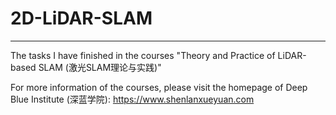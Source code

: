 # 2D-LiDAR-SLAM
---
The tasks I have finished in the courses "Theory and Practice of LiDAR-based SLAM (激光SLAM理论与实践)" 

For more information of the courses, please visit the homepage of Deep Blue Institute (深蓝学院): https://www.shenlanxueyuan.com
